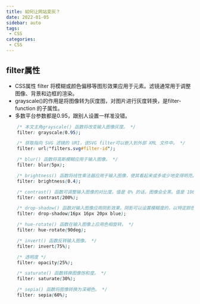 ```yaml
---
title: 如何让网站变灰？
date: 2022-01-05
sidebar: auto
tags: 
 - CSS
categories:
 - CSS
---
```


## filter属性 
- CSS属性 filter 将模糊或颜色偏移等图形效果应用于元素。滤镜通常用于调整图像、背景和边框的渲染。
- grayscale()的作用是将图像转为灰度图，对图片进行灰度转换，是filter-function 的子属性。
- 多数平台参数都是0.95，跟别人设置一样准没错。
```css
    /* 本文主角grayscale() 函数将改变输入图像灰度。 */
    filter: grayscale(0.95);

    /* 获取指向 SVG 滤镜的 URI，该SVG filter可以嵌入到外部 XML 文件中。 */
    filter: url("filters.svg#filter-id");

    /* blur() 函数将高斯模糊应用于输入图像。 */
    filter: blur(5px);

    /* brightness() 函数将线性乘法器应用于输入图像，使其看起来或多或少地变得明亮。 */
    filter: brightness(0.4);

    /* contrast() 函数可调整输入图像的对比度。值是 0% 的话，图像会全黑。值是 100%，图像不变。 */
    filter: contrast(200%);

    /* drop-shadow() 函数对输入图像应用阴影效果。阴影可以设置模糊度的，以特定颜色画出的遮罩图的偏移版本，最终合成在图像下面。 */
    filter: drop-shadow(16px 16px 20px blue);

    /* hue-rotate() 函数在输入图像上应用色相旋转。 */
    filter: hue-rotate(90deg);

    /* invert() 函数反转输入图像。 */
    filter: invert(75%);

    /* 透明度 */
    filter: opacity(25%);

    /* saturate() 函数转换图像饱和度。 */
    filter: saturate(30%);

    /* sepia() 函数将图像转换为深褐色。 */
    filter: sepia(60%);

```